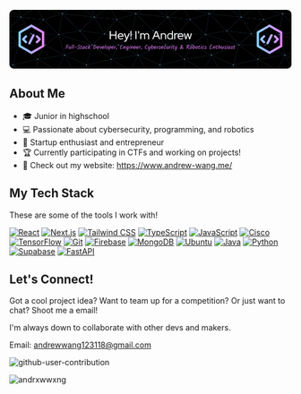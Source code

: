 ![Header](./github-header.png)

## About Me
- 🎓 Junior in highschool
- 💻 Passionate about cybersecurity, programming, and robotics
- 🚀 Startup enthusiast and entrepreneur
- 🏆 Currently participating in CTFs and working on projects!
- 🔗 Check out my website: https://www.andrew-wang.me/

## My Tech Stack
These are some of the tools I work with!

[![React][React.js]][React-url]
[![Next.js][Next.js]][Next-url]
[![Tailwind CSS][Tailwind.css]][Tailwind-url]
[![TypeScript][TypeScript]][TypeScript-url]
[![JavaScript][JavaScript.com]][JavaScript-url]
[![Cisco][Cisco]][Cisco-url]
[![TensorFlow][TensorFlow]][TensorFlow-url]
[![Git][Git]][Git-url]
[![Firebase][Firebase]][Firebase-url]
[![MongoDB][MongoDB]][MongoDB-url]
[![Ubuntu][Ubuntu]][Ubuntu-url]
[![Java][Java.com]][Java-url]
[![Python][Python.org]][Python-url]
[![Supabase][Supabase]][Supabase-url]
[![FastAPI][FastAPI]][FastAPI-url]

## Let's Connect!
Got a cool project idea? Want to team up for a competition? Or just want to chat? Shoot me a email! 

I'm always down to collaborate with other devs and makers.

Email: andrewwang123118@gmail.com

![github-user-contribution](https://github.com/user-attachments/assets/3d8f168b-d466-40d6-85dc-94a60071adbd)

<p align="left">
  <img src="https://komarev.com/ghpvc/?username=andrxwwxng&label=Profile%20views&color=0e75b6&style=flat" alt="andrxwwxng" />
</p>

<!-- LINKS -->
[React.js]: https://img.shields.io/badge/React-20232A?style=for-the-badge&logo=react&logoColor=61DAFB
[React-url]: https://reactjs.org/
[Next.js]: https://img.shields.io/badge/Next.js-000000?style=for-the-badge&logo=nextdotjs&logoColor=white
[Next-url]: https://nextjs.org/
[Tailwind.css]: https://img.shields.io/badge/Tailwind_CSS-38B2AC?style=for-the-badge&logo=tailwind-css&logoColor=white
[Tailwind-url]: https://tailwindcss.com/
[TypeScript]: https://img.shields.io/badge/TypeScript-007ACC?style=for-the-badge&logo=typescript&logoColor=white
[TypeScript-url]: https://www.typescriptlang.org/
[JavaScript.com]: https://img.shields.io/badge/JavaScript-F7DF1E?style=for-the-badge&logo=javascript&logoColor=black
[JavaScript-url]: https://www.javascript.com/
[Cisco]: https://img.shields.io/badge/Cisco-1BA0D7?style=for-the-badge&logo=cisco&logoColor=white
[Cisco-url]: https://www.cisco.com/
[TensorFlow]: https://img.shields.io/badge/TensorFlow-FF6F00?style=for-the-badge&logo=tensorflow&logoColor=white
[TensorFlow-url]: https://www.tensorflow.org/
[Git]: https://img.shields.io/badge/Git-F05032?style=for-the-badge&logo=git&logoColor=white
[Git-url]: https://git-scm.com/
[Firebase]: https://img.shields.io/badge/Firebase-FFCA28?style=for-the-badge&logo=firebase&logoColor=black
[Firebase-url]: https://firebase.google.com/
[MongoDB]: https://img.shields.io/badge/MongoDB-4EA94B?style=for-the-badge&logo=mongodb&logoColor=white
[MongoDB-url]: https://www.mongodb.com/
[Ubuntu]: https://img.shields.io/badge/Ubuntu-E95420?style=for-the-badge&logo=ubuntu&logoColor=white
[Ubuntu-url]: https://ubuntu.com/
[Java.com]: https://img.shields.io/badge/Java-ED8B00?style=for-the-badge&logo=java&logoColor=white
[Java-url]: https://www.java.com/
[Python.org]: https://img.shields.io/badge/Python-3776AB?style=for-the-badge&logo=python&logoColor=white
[Python-url]: https://www.python.org/
[Supabase]: https://img.shields.io/badge/Supabase-3ECF8E?style=for-the-badge&logo=supabase&logoColor=white
[Supabase-url]: https://supabase.com/
[FastAPI]: https://img.shields.io/badge/FastAPI-009688?style=for-the-badge&logo=fastapi&logoColor=white
[FastAPI-url]: https://fastapi.tiangolo.com/
